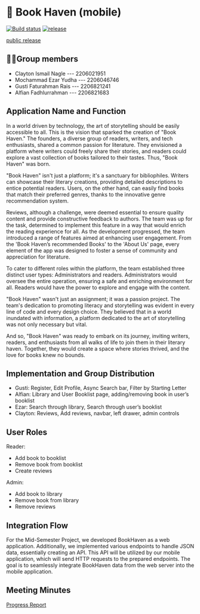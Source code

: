 # 📖 Book Haven (mobile)
[![Build status](https://build.appcenter.ms/v0.1/apps/f804c684-681b-4564-bcb4-5f456e55d225/branches/master/badge)](https://appcenter.ms)
[![release](https://github.com/PBPK6/BookHaven-mobile/actions/workflows/release.yml/badge.svg?branch=master)](https://github.com/PBPK6/BookHaven-mobile/actions)

[public release]: https://install.appcenter.ms/orgs/bookhaven/apps/bookhaven/distribution_groups/public

[public release]

## 👨‍💻Group members

- Clayton Ismail Nagle --- 2206021951
- Mochammad Ezar Yudha --- 2206046746
- Gusti Faturahman Rais --- 2206821241
- Alfian Fadhlurrahman --- 2206821683

## Application Name and Function

In a world driven by technology, the art of storytelling should be easily accessible to all. This is the vision that sparked the creation of "Book Haven." The founders, a diverse group of readers, writers, and tech enthusiasts, shared a common passion for literature. They envisioned a platform where writers could freely share their stories, and readers could explore a vast collection of books tailored to their tastes. Thus, "Book Haven" was born.

"Book Haven" isn't just a platform; it's a sanctuary for bibliophiles. Writers can showcase their literary creations, providing detailed descriptions to entice potential readers. Users, on the other hand, can easily find books that match their preferred genres, thanks to the innovative genre recommendation system.

Reviews, although a challenge, were deemed essential to ensure quality content and provide constructive feedback to authors. The team was up for the task, determined to implement this feature in a way that would enrich the reading experience for all. As the development progressed, the team introduced a range of features aimed at enhancing user engagement. From the 'Book Haven’s recommended Books' to the 'About Us' page, every element of the app was designed to foster a sense of community and appreciation for literature.

To cater to different roles within the platform, the team established three distinct user types: Administrators and readers. Administrators would oversee the entire operation, ensuring a safe and enriching environment for all. Readers would have the power to explore and engage with the content.

"Book Haven" wasn't just an assignment; it was a passion project. The team's dedication to promoting literacy and storytelling was evident in every line of code and every design choice. They believed that in a world inundated with information, a platform dedicated to the art of storytelling was not only necessary but vital.

And so, "Book Haven" was ready to embark on its journey, inviting writers, readers, and enthusiasts from all walks of life to join them in their literary haven. Together, they would create a space where stories thrived, and the love for books knew no bounds.


## Implementation and Group Distribution

- Gusti: Register, Edit Profile, Async Search bar, Filter by Starting Letter
- Alfian: Library and User Booklist page, adding/removing book in user’s booklist
- Ezar: Search through library, Search through user’s booklist
- Clayton: Reviews, Add reviews, navbar, left drawer, admin controls

## User Roles

Reader: 
- Add book to booklist
- Remove book from booklist
- Create reviews

Admin:
- Add book to library
- Remove book from library
- Remove reviews

## Integration Flow

For the Mid-Semester Project, we developed BookHaven as a web application. Additionally, we implemented various endpoints to handle JSON data, essentially creating an API. This API will be utilized by our mobile application, which will send HTTP requests to the prepared endpoints. The goal is to seamlessly integrate BookHaven data from the web server into the mobile application.

## Meeting Minutes

[Progress Report](https://docs.google.com/spreadsheets/d/1pYGejWdKcMagc6A6QHKnZNHB_6Wrqx9X/edit?usp=sharing&ouid=107061912414194899615&rtpof=true&sd=true)
